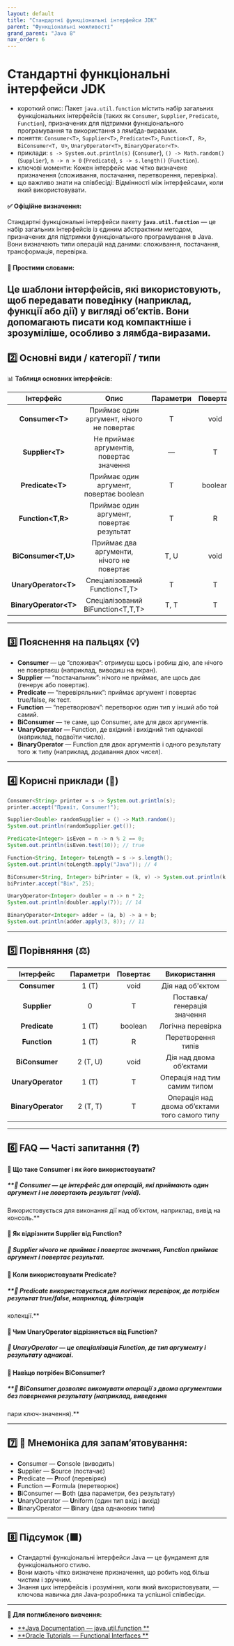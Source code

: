 ```yaml
---
layout: default
title: "Стандартні функціональні інтерфейси JDK"
parent: "Функціональні можливості"
grand_parent: "Java 8"
nav_order: 6
---
```


# Стандартні функціональні інтерфейси JDK

* короткий опис: Пакет `java.util.function` містить набір загальних функціональних інтерфейсів (таких як `Consumer`,
  `Supplier`, `Predicate`, `Function`), призначених для підтримки функціонального програмування та використання з
  лямбда-виразами.
* поняття: `Consumer<T>`, `Supplier<T>`, `Predicate<T>`, `Function<T, R>`, `BiConsumer<T, U>`, `UnaryOperator<T>`,
  `BinaryOperator<T>`.
* приклади: `s -> System.out.println(s)` (`Consumer`), `() -> Math.random()` (`Supplier`), `n -> n > 0` (`Predicate`),
  `s -> s.length()` (`Function`).
* ключові моменти: Кожен інтерфейс має чітко визначене призначення (споживання, постачання, перетворення, перевірка).
* що важливо знати на співбесіді: Відмінності між інтерфейсами, коли який використовувати.

#### **✅ Офіційне визначення:**

Стандартні функціональні інтерфейси пакету **`java.util.function`** — це набір загальних інтерфейсів із єдиним
абстрактним методом, призначених для підтримки функціонального програмування в Java. Вони визначають типи операцій над
даними: споживання, постачання, трансформація, перевірка.

#### **🧠 Простими словами:**

Це шаблони інтерфейсів, які використовують, щоб передавати поведінку (наприклад, функції або дії) у вигляді об’єктів. Вони допомагають писати код компактніше і зрозуміліше, особливо з лямбда-виразами.
---

## **2️⃣ Основні види / категорії / типи**

📊 **Таблиця основних інтерфейсів:**

|        Інтерфейс        |                   Опис                    | Параметри | Повертає |
|:-----------------------:|:-----------------------------------------:|:---------:|:--------:|
|    **Consumer\<T\>**    | Приймає один аргумент, нічого не повертає |     T     |   void   |
|    **Supplier\<T\>**    | Не приймає аргументів, повертає значення  |     —     |    T     |
|   **Predicate\<T\>**    |  Приймає один аргумент, повертає boolean  |     T     | boolean  |
|   **Function\<T,R\>**   | Приймає один аргумент, повертає результат |     T     |    R     |
|  **BiConsumer\<T,U\>**  | Приймає два аргументи, нічого не повертає |   T, U    |   void   |
| **UnaryOperator\<T\>**  |      Спеціалізований Function\<T,T\>      |     T     |    T     |
| **BinaryOperator\<T\>** |    Спеціалізований BiFunction\<T,T,T\>    |   T, T    |    T     |

---

## **3️⃣ Пояснення на пальцях (💡)**

* **Consumer** — це “споживач”: отримуєш щось і робиш дію, але нічого не повертаєш (наприклад, виводиш на екран).
* **Supplier** — “постачальник”: нічого не приймає, але щось дає (генерує або повертає).
* **Predicate** — “перевіряльник”: приймає аргумент і повертає true/false, як тест.
* **Function** — “перетворювач”: перетворює один тип у інший або той самий.
* **BiConsumer** — те саме, що Consumer, але для двох аргументів.
* **UnaryOperator** — Function, де вхідний і вихідний тип однакові (наприклад, подвоїти число).
* **BinaryOperator** — Function для двох аргументів і одного результату того ж типу (наприклад, додавання двох чисел).

---

## **4️⃣ Корисні приклади (🧪)**

```java
Consumer<String> printer = s -> System.out.println(s);
printer.accept("Привіт, Consumer!");

Supplier<Double> randomSupplier = () -> Math.random();
System.out.println(randomSupplier.get());

Predicate<Integer> isEven = n -> n % 2 == 0;
System.out.println(isEven.test(10)); // true

Function<String, Integer> toLength = s -> s.length();
System.out.println(toLength.apply("Java")); // 4

BiConsumer<String, Integer> biPrinter = (k, v) -> System.out.println(k + ": " + v);
biPrinter.accept("Вік", 25);

UnaryOperator<Integer> doubler = n -> n * 2;
System.out.println(doubler.apply(7)); // 14

BinaryOperator<Integer> adder = (a, b) -> a + b;
System.out.println(adder.apply(3, 8)); // 11
```
---

## **5️⃣ Порівняння (⚖️)**

|     Інтерфейс      | Параметри | Повертає |                 Використання                  |
|:------------------:|:---------:|:--------:|:---------------------------------------------:|
|    **Consumer**    |   1 (T)   |   void   |               Дія над об'єктом                |
|    **Supplier**    |     0     |    T     |          Поставка/генерація значення          |
|   **Predicate**    |   1 (T)   | boolean  |               Логічна перевірка               |
|    **Function**    |   1 (T)   |    R     |              Перетворення типів               |
|   **BiConsumer**   | 2 (T, U)  |   void   |            Дія над двома об’єктами            |
| **UnaryOperator**  |   1 (T)   |    T     |         Операція над тим самим типом          |
| **BinaryOperator** | 2 (T, T)  |    T     | Операція над двома об’єктами того самого типу |

---

## **6️⃣ FAQ — Часті запитання (❓)**

#### **🔹 Що таке Consumer і як його використовувати?**

##### **💬 Consumer — це інтерфейс для операцій, які приймають один аргумент і не повертають результат (void).
Використовується для виконання дії над об’єктом, наприклад, вивід на консоль.**

####  

#### **🔹 Як відрізнити Supplier від Function?**

##### **💬 Supplier нічого не приймає і повертає значення, Function приймає аргумент і повертає результат.**

####  

#### **🔹 Коли використовувати Predicate?**

##### **💬 Predicate використовується для логічних перевірок, де потрібен результат true/false, наприклад, фільтрація
колекції.**

####  

#### **🔹 Чим UnaryOperator відрізняється від Function?**

##### **💬 UnaryOperator — це спеціалізація Function, де тип аргументу і результату однакові.**

####  

#### **🔹 Навіщо потрібен BiConsumer?**

##### **💬 BiConsumer дозволяє виконувати операції з двома аргументами без повернення результату (наприклад, виведення
пари ключ-значення).**

---

## **7️⃣ 🧠 Мнемоніка для запам’ятовування:**

* **C**onsumer — **C**onsole (виводить)
* **S**upplier — **S**ource (постачає)
* **P**redicate — **P**roof (перевіряє)
* **F**unction — **F**ormula (перетворює)
* **B**iConsumer — **B**oth (два параметри, без результату)
* **U**naryOperator — **U**niform (один тип вхід і вихід)
* **B**inaryOperator — **B**inary (два однакових типи)

---

## **8️⃣ Підсумок (🟩)**

* Стандартні функціональні інтерфейси Java — це фундамент для функціонального стилю.
* Вони мають чітко визначене призначення, що робить код більш чистим і зручним.
* Знання цих інтерфейсів і розуміння, коли який використовувати, — ключова навичка для Java-розробника та успішної
  співбесіди.

---

**🔗 Для поглибленого вивчення:**

* [**Java Documentation — java.util.function
  **](https://docs.oracle.com/en/java/javase/17/docs/api/java.base/java/util/function/package-summary.html)
* [**Oracle Tutorials — Functional Interfaces
  **](https://docs.oracle.com/javase/tutorial/java/javaOO/functionalinterfaces.html)